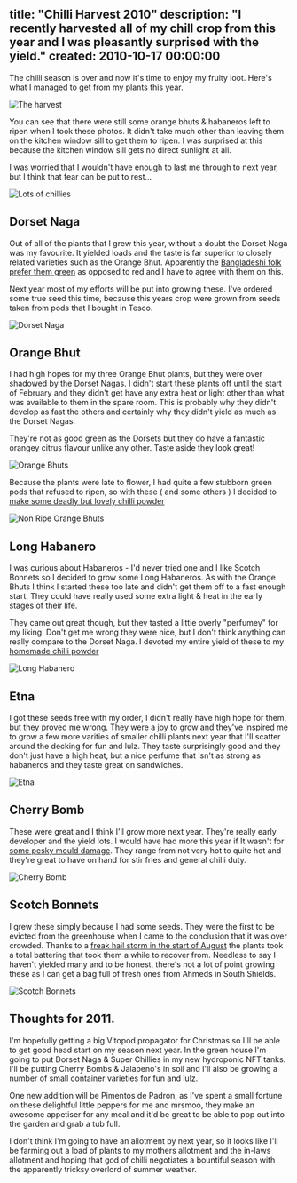 title: "Chilli Harvest 2010"
description: "I recently harvested all of my chill crop from this year and I was pleasantly surprised with the yield."
created: 2010-10-17 00:00:00
---

The chilli season is over and now it's time to enjoy my fruity loot.  Here's what I managed to get from my plants this year.

![The harvest](/media/2010/10/17/blogimage/The_harvest.850x600.jpg)

You can see that there were still some orange bhuts & habaneros left to ripen when I took these photos. It didn't take much other than leaving them on the kitchen window sill to get them to ripen. I was surprised at this because the kitchen window sill gets no direct sunlight at all.

I was worried that I wouldn't have enough to last me through to next year, but I think that fear can be put to rest...

![Lots of chillies](/media/2010/10/17/blogimage/Lots_of_chillies.850x600.jpg)

##  Dorset Naga

Out of all of the plants that I grew this year, without a doubt the Dorset Naga was my favourite. It yielded loads and the taste is far superior to closely related varieties such as the Orange Bhut.  Apparently the [Bangladeshi folk prefer them green](http://pepperfire.blogspot.com/2006/05/dorset-naga.html) as opposed to red and I have to agree with them on this. 

Next year most of my efforts will be put into growing these. I've ordered some true seed this time, because this years crop were grown from seeds taken from pods that I bought in Tesco.

![Dorset Naga](/media/2010/10/17/blogimage/Dorset_Naga.850x600.jpg)

##  Orange Bhut

I had high hopes for my three Orange Bhut plants, but they were over shadowed by the Dorset Nagas.  I didn't start these plants off until the start of February and they didn't get have any extra heat or light other than what was available to them in the spare room.  This is probably why they didn't develop as fast the others and certainly why they didn't yield as much as the Dorset Nagas. 

They're not as good green as the Dorsets but they do have a fantastic orangey citrus flavour unlike any other.  Taste aside they look great!

![Orange Bhuts](/media/2010/10/17/blogimage/Orange_Bhuts.850x600.jpg)

Because the plants were late to flower, I had quite a few stubborn green pods that refused to ripen, so with these ( and some others )  I decided to [make some deadly but lovely chilli powder](/blog/15-Homemade-Chilli-Powder)

![Non Ripe Orange Bhuts](/media/2010/10/17/blogimage/Non_Ripe_Orange_Bhuts.850x600.jpg)

##  Long Habanero

I was curious about Habaneros -  I'd never tried one and I like Scotch Bonnets so I decided to grow some Long Habaneros.  As with the Orange Bhuts I think I started these too late and didn't get them off to a fast enough start. They could have really used some extra light & heat in the early stages of their life.

They came out great though, but they tasted a little overly "perfumey" for my liking. Don't get me wrong they were nice, but I don't think anything can really compare to the Dorset Naga.  I devoted my entire yield of these to my [homemade chilli powder](/blog/15-Homemade-Chilli-Powder)

![Long Habanero](/media/2010/10/17/blogimage/Long_Habanero.850x600.jpg)

##  Etna

I got these seeds free with my order, I didn't really have high hope for them, but they proved me wrong.  They were a joy to grow and they've inspired me to grow a few more varities of smaller chilli plants next year that I'll scatter around the decking for fun and lulz.  They taste surprisingly good and they don't just have a high heat, but a nice perfume that isn't as strong as habaneros and they taste great on sandwiches.

![Etna](/media/2010/10/17/blogimage/Etna.850x600.jpg)

## Cherry Bomb

These were great and I think I'll grow more next year. They're really early developer and the yield lots. I would have had more this year if It wasn't for [some pesky mould damage](/blog/5-Disease-Overcrowding). They range from not very hot to quite hot and they're great to have on hand for stir fries and general chilli duty.

![Cherry Bomb](/media/2010/10/17/blogimage/Cherry_Bomb.850x600.jpg)

##  Scotch Bonnets

I grew these simply because I had some seeds. They were the first to be evicted from the greenhouse when I came to the conclusion that it was over crowded.  Thanks to a [freak hail storm in the start of August](http://www.flickr.com/photos/mr_curle/4881564345/in/set-72157623977185013) the plants took a total battering that took them a while to recover from. Needless to say I haven't  yielded many and to be honest, there's not a lot of point growing these as I can get a bag full of fresh ones from Ahmeds in South Shields. 

![Scotch Bonnets](/media/2010/10/17/blogimage/Scotch_Bonnets.850x600.jpg)

##  Thoughts for 2011.

I'm hopefully getting a big Vitopod propagator for Christmas so I'll be able to get good head start on my season next year. In the green house I'm going to put Dorset Naga & Super Chillies in my new hydroponic NFT tanks. I'll be putting Cherry Bombs & Jalapeno's in soil and I'll also be growing a number of small container varieties for fun and lulz.  

One new addition will be Pimentos de Padron, as I've spent a small fortune on these delightful little peppers for me and mrsmoo, they make an awesome appetiser for any meal and it'd be great to be able to pop out into the garden and grab a tub full.

I don't think I'm going to have an allotment by next year, so it looks like I'll be farming out a load of plants to my mothers allotment and the in-laws allotment and hoping that god of chilli negotiates a bountiful season with the apparently tricksy overlord of summer weather.
